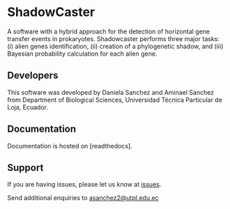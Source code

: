# ShadowCaster
A software with a hybrid approach for the detection of horizontal gene transfer events in prokaryotes. Shadowcaster performs three major tasks: (i) alien genes identification, 
(ii) creation of a phylogenetic shadow, and (iii) Bayesian probability calculation for each alien gene.

## Developers
This software was developed by Daniela Sanchez and Aminael Sanchez from Department of Biological Sciences, Universidad Técnica Particular de Loja, Ecuador.

## Documentation
Documentation is hosted on [readthedocs].

## Support
If you are having issues, please let us know at [issues](https://github.com/dani2s/ShadowCaster/issues).

Send additional enquiries to asanchez2@utpl.edu.ec
